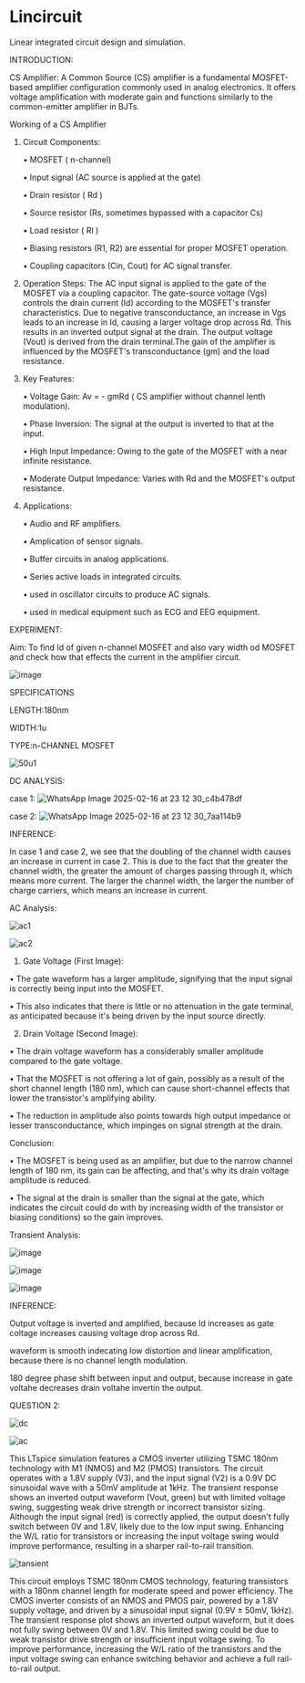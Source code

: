 # Lincircuit
Linear integrated circuit design and simulation.

INTRODUCTION:

CS Amplifier: A Common Source (CS) amplifier is a fundamental MOSFET-based amplifier configuration commonly used in analog electronics. It offers voltage amplification with moderate gain and functions similarly to the common-emitter amplifier in BJTs.

Working of a CS Amplifier

 1. Circuit Components:
      
    • MOSFET ( n-channel)
    
    • Input signal (AC source is applied at the gate)
    
    • Drain resistor ( Rd )
    
    • Source resistor (Rs, sometimes bypassed with a capacitor Cs)

    • Load resistor ( Rl )
    
    • Biasing resistors (R1, R2) are essential for proper MOSFET operation.
    
    • Coupling capacitors (Cin, Cout) for AC signal transfer.
    
 2. Operation Steps:
       The AC input signal is applied to the gate of the MOSFET via a coupling capacitor. The gate-source voltage (Vgs) controls the drain current (Id) according to the MOSFET's transfer characteristics. Due to negative transconductance, an increase in Vgs leads to an increase in Id, causing a larger voltage drop across Rd. This results in an inverted output signal at the drain. The output voltage (Vout) is derived from the drain terminal.The gain of the amplifier is influenced by the MOSFET's transconductance (gm) and the load resistance.

3. Key Features:

   •	Voltage Gain: Av = - gmRd  ( CS amplifier without channel lenth modulation).

   •	Phase Inversion: The signal at the output is inverted to that at the input.

   •	High Input Impedance: Owing to the gate of the MOSFET with a near infinite resistance.

   •	Moderate Output Impedance: Varies with  Rd  and the MOSFET's output resistance.


4. Applications:

   •	Audio and RF amplifiers.

   •	Amplication of sensor signals.

   •	Buffer circuits in analog applications.

   •	Series active loads in integrated circuits.

   • used in oscillator circuits to produce AC signals.

   • used in medical equipment such as ECG and EEG equipment.

EXPERIMENT:

Aim: To find Id of given n-channel MOSFET and also vary width od MOSFET and check how that effects the current in the amplifier circuit. 


![image](https://github.com/user-attachments/assets/5ae705ef-4bae-4801-8349-f8078a862cba)



SPECIFICATIONS

LENGTH:180nm

WIDTH:1u

TYPE:n-CHANNEL MOSFET

![50u1](https://github.com/user-attachments/assets/8aaf05f1-9814-401d-9fe3-611308dd9f63)

DC ANALYSIS:

case 1:
![WhatsApp Image 2025-02-16 at 23 12 30_c4b478df](https://github.com/user-attachments/assets/da1bd67f-a17b-4d04-9ee0-621c509cf105)


case 2:
![WhatsApp Image 2025-02-16 at 23 12 30_7aa114b9](https://github.com/user-attachments/assets/9ee0c5d7-8461-4c1a-9eb6-51c102bb12a4)



INFERENCE: 

In case 1 and case 2, we see that the doubling of the channel width causes an increase in current in case 2. This is due to the fact that the greater the channel width, the greater the amount of charges passing through it, which means more current. The larger the channel width, the larger the number of charge carriers, which means an increase in current.

AC Analysis:

![ac1](https://github.com/user-attachments/assets/b59658b2-dda8-4d2f-8de6-91d3705179df)

![ac2](https://github.com/user-attachments/assets/049720a0-fbbf-4a18-a417-e5b90b3d4c2d)

1. Gate Voltage (First Image):

• The gate waveform has a larger amplitude, signifying that the input signal is correctly being input into the MOSFET.

• This also indicates that there is little or no attenuation in the gate terminal, as anticipated because it's being driven by the input source directly.

2. Drain Voltage (Second Image):
   
• The drain voltage waveform has a considerably smaller amplitude compared to the gate voltage.

•	That the MOSFET is not offering a lot of gain, possibly as a result of the short channel length (180 nm), which can cause short-channel effects that lower the transistor's amplifying ability.

•	The reduction in amplitude also points towards high output impedance or lesser transconductance, which impinges on signal strength at the drain.

Conclusion: 

• The MOSFET is being used as an amplifier, but due to the narrow channel length of 180 nm, its gain can be affecting, and that's why its drain voltage amplitude is reduced.

• The signal at the drain is smaller than the signal at the gate, which indicates the circuit could do with by increasing width of the transistor or biasing conditions) so the gain improves.

Transient Analysis:

![image](https://github.com/user-attachments/assets/93777c89-6401-4307-8f78-e4212998bd7e)

![image](https://github.com/user-attachments/assets/fb2247fb-7c03-486c-81ac-ada5bd894311)


![image](https://github.com/user-attachments/assets/8f735e75-a719-4c15-8556-7e61d4dc28e0)


INFERENCE:

Output voltage is inverted and amplified, because Id increases as gate coltage increases causing voltage drop across Rd.

waveform is smooth indecating low distortion and linear amplification, because there is no channel length modulation.

180 degree phase shift between input and output, because increase in gate voltahe decreases drain voltahe invertin the output.

QUESTION 2:


![dc](https://github.com/user-attachments/assets/ea364bfb-6ff9-4a15-b4ec-bd805b50009d)



![ac](https://github.com/user-attachments/assets/eec89787-510c-4cc7-a33a-babf53ecf2df)


This LTspice simulation features a CMOS inverter utilizing TSMC 180nm technology with M1 (NMOS) and M2 (PMOS) transistors. The circuit operates with a 1.8V supply (V3), and the input signal (V2) is a 0.9V DC sinusoidal wave with a 50mV amplitude at 1kHz. The transient response shows an inverted output waveform (Vout, green) but with limited voltage swing, suggesting weak drive strength or incorrect transistor sizing. Although the input signal (red) is correctly applied, the output doesn't fully switch between 0V and 1.8V, likely due to the low input swing. Enhancing the W/L ratio for transistors or increasing the input voltage swing would improve performance, resulting in a sharper rail-to-rail transition.


![tansient](https://github.com/user-attachments/assets/d738a51c-3a1d-448f-93ad-e273824c8378)


This circuit employs TSMC 180nm CMOS technology, featuring transistors with a 180nm channel length for moderate speed and power efficiency. The CMOS inverter consists of an NMOS and PMOS pair, powered by a 1.8V supply voltage, and driven by a sinusoidal input signal (0.9V ± 50mV, 1kHz). The transient response plot shows an inverted output waveform, but it does not fully swing between 0V and 1.8V. This limited swing could be due to weak transistor drive strength or insufficient input voltage swing. To improve performance, increasing the W/L ratio of the transistors and the input voltage swing can enhance switching behavior and achieve a full rail-to-rail output.




